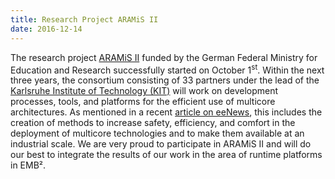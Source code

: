 ```yaml
---
title: Research Project ARAMiS II
date: 2016-12-14
---
```

The research project [ARAMiS II](https://www.aramis2.com/) funded by the German Federal Ministry for Education and Research successfully started on October 1<sup>st</sup>. Within the next three years, the consortium consisting of 33 partners under the lead of the [Karlsruhe Institute of Technology (KIT)](https://www.kit.edu/english/index.php) will work on development processes, tools, and platforms for the efficient use of multicore architectures. As mentioned in a recent [article on eeNews](http://www.eenewseurope.com/news/better-tools-and-methodologies-multicore-platforms-0), this includes the creation of methods to increase safety, efficiency, and comfort in the deployment of multicore technologies and to make them available at an industrial scale. We are very proud to participate in ARAMiS II and will do our best to integrate the results of our work in the area of runtime platforms in EMB².
